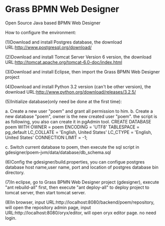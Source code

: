 Grass BPMN Web Designer
========

Open Source Java based BPMN Web Designer

How to configure the environment:

(1)Download and install Postgres database, the download URL:http://www.postgresql.org/download/

(2)Download and install Tomcat Server Version 6 version, the download URL:http://tomcat.apache.org/tomcat-6.0-doc/index.html

(3)Download and install Eclipse, then import the Grass BPMN Web Designer project

(4)Download and install Python 3.2 version (can't be other version), the download URL:http://www.python.org/download/releases/3.2.5/

(5)Initialize database(only need be done at the first time):
   
   a. Create a new user "poem" and grant all permission to him.
   b. Create a new database "poem", owner is the new created user "poem". the script is as following, you also can create it in pgAdmin tool.
   CREATE DATABASE poem
  WITH OWNER = poem
       ENCODING = 'UTF8'
       TABLESPACE = pg_default
       LC_COLLATE = 'English, United States'
       LC_CTYPE = 'English, United States'
       CONNECTION LIMIT = -1;
   
   c. Switch current database to poem, then execute the sql script in gdesigner/poem-jvm/data/database/db_schema.sql

(6)Config the gdesigner/build.properties, you can configue postgres database host name,user name, port and location of postgres database bin directory.

   
(7)In eclipse, go to Grass BPMN Web Designer project (gdesigner), execute "ant rebuild-all" first, then execute "ant deploy-all" to deploy project to tomcat server, 
then start tomcat server.

 (8)In browser, input URL:http://localhost:8080/backend/poem/repository, will open the repository admin page, input URL:http://localhost:8080/oryx/editor, will open 
 oryx editor page. no need login.
  
 
 
 